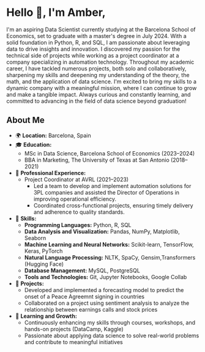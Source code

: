 # Hello 👋, I'm Amber,

I'm an aspiring Data Scientist currently studying at the Barcelona School of Economics, set to graduate with a master's degree in July 2024. With a solid foundation in Python, R, and SQL, I am passionate about leveraging data to drive insights and innovation. I discovered my passion for the technical side of projects while working as a project coordinator at a company specializing in automation technology. Throughout my academic career, I have tackled numerous projects, both solo and collaboratively, sharpening my skills and deepening my understanding of the theory, the math, and the application of data science. I'm excited to bring my skills to a dynamic company with a meaningful mission, where I can continue to grow and make a tangible impact. Always curious and constantly learning, and committed to advancing in the field of data science beyond graduation!

## About Me

- 🌍 **Location:** Barcelona, Spain
- 🎓 **Education:**
  - MSc in Data Science, Barcelona School of Economics (2023–2024)
  - BBA in Marketing, The University of Texas at San Antonio (2018–2021)
- 📝 **Professional Experience:**
  - Project Coordinator at AVRL (2021–2023)
    - Led a team to develop and implement automation solutions for 3PL companies and assisted the Director of Operations in improving operational efficiency.
    - Coordinated cross-functional projects, ensuring timely delivery and adherence to quality standards.
- 💼 **Skills:**
  - **Programming Languages:** Python, R, SQL
  - **Data Analysis and Visualization:** Pandas, NumPy, Matplotlib, Seaborn
  - **Machine Learning and Neural Networks:** Scikit-learn, TensorFlow, Keras, PyTorch
  - **Natural Language Processing:** NLTK, SpaCy, Gensim,Transformers (Hugging Face)
  - **Database Management:** MySQL, PostgreSQL
  - **Tools and Technologies:** Git, Jupyter Notebooks, Google Collab
- 🚀 **Projects:**
  - Developed and implemented a forecasting model to predict the onset of a Peace Agreemnt signing in countries
  - Collaborated on a project using sentiment analysis to analyze the relationship between earnings calls and stock prices
- 🌱 **Learning and Growth:**
  - Continuously enhancing my skills through courses, workshops, and hands-on projects (DataCamp, Kaggle)
  - Passionate about applying data science to solve real-world problems and contribute to meaningful initiatives
